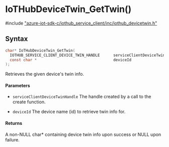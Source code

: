 # IoTHubDeviceTwin_GetTwin()

\#include ["azure-iot-sdk-c/iothub_service_client/inc/iothub_devicetwin.h"](../iot-c-ref-iothub-devicetwin-h.md)  

## Syntax

```C
char* IoTHubDeviceTwin_GetTwin(
  IOTHUB_SERVICE_CLIENT_DEVICE_TWIN_HANDLE  	serviceClientDeviceTwinHandle,
  const char *                              	deviceId
);

```

Retrieves the given device's twin info.

#### Parameters
* `serviceClientDeviceTwinHandle` The handle created by a call to the create function. 

* `deviceId` The device name (id) to retrieve twin info for.

#### Returns
A non-NULL char* containing device twin info upon success or NULL upon failure.

